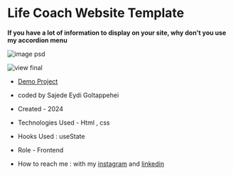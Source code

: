 # Life Coach Website Template

**If you have a lot of information to display on your site, why don't you use my accordion menu**

![image psd](https://github.com/SajedehEydi/Template-Life-Coach-Website-/assets/155808160/9a489e7c-d725-4461-a857-d8dd8cf006a8)

![view final](https://sajedeheydi.github.io/Template-Life-Coach-Website-/)

- [Demo Project](https://sajedeheydi.github.io/Template-Life-Coach-Website-/)

- coded by Sajede Eydi Goltappehei

- Created - 2024

- Technologies Used - Html , css 

- Hooks Used : useState 

- Role - Frontend

- How to reach me : with my [instagram](https://www.instagram.com/saji.ad.web?igsh=MW5lOHBscWJyYnpoZQ==) and [linkedin](http://www.linkedin.com/in/sajede-eydi-goltappehei-418ba8222)

